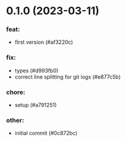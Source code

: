 # 0.1.0 (2023-03-11)

### feat:

- first version (#af3220c)

### fix:

- types (#d993fb0)
- correct line splitting for git logs (#e877c5b)

### chore:

- setup (#a791251)

### other:

- initial commit (#0c872bc)

